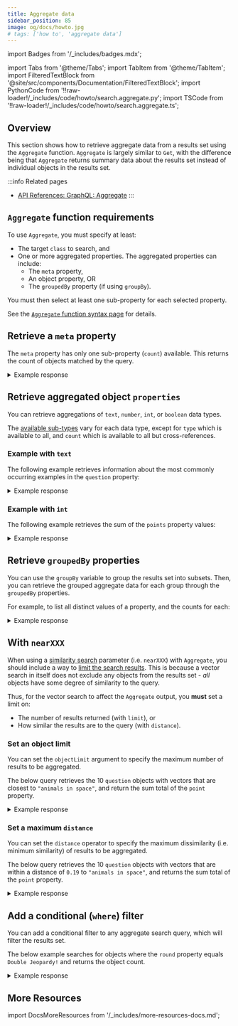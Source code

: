 ```yaml
---
title: Aggregate data
sidebar_position: 85
image: og/docs/howto.jpg
# tags: ['how to', 'aggregate data']
---
```


import Badges from '/_includes/badges.mdx';

<Badges/>

import Tabs from '@theme/Tabs';
import TabItem from '@theme/TabItem';
import FilteredTextBlock from '@site/src/components/Documentation/FilteredTextBlock';
import PythonCode from '!!raw-loader!/_includes/code/howto/search.aggregate.py';
import TSCode from '!!raw-loader!/_includes/code/howto/search.aggregate.ts';

## Overview

This section shows how to retrieve aggregate data from a results set using the `Aggregate` function. `Aggregate` is largely similar to `Get`, with the difference being that `Aggregate` returns summary data about the results set instead of individual objects in the results set.

:::info Related pages
- [API References: GraphQL: Aggregate](../api/graphql/aggregate.md)
:::

## `Aggregate` function requirements

To use `Aggregate`, you must specify at least:
- The target `class` to search, and
- One or more aggregated properties. The aggregated properties can include:
    - The `meta` property,
    - An object property, OR
    - The `groupedBy` property (if using `groupBy`).

You must then select at least one sub-property for each selected property.

See the [`Aggregate` function syntax page](../api/graphql/aggregate.md#aggregate-syntax-and-query-structure) for details.

## Retrieve a `meta` property

The `meta` property has only one sub-property (`count`) available. This returns the count of objects matched by the query.

<Tabs groupId="languages">
  <TabItem value="py" label="Python">

  <FilteredTextBlock
    text={PythonCode}
    startMarker="# MetaCount Python"
    endMarker="# END MetaCount Python"
    language="py"
  />

  </TabItem>
  <TabItem value="js" label="TypeScript">

  <FilteredTextBlock
    text={TSCode}
    startMarker="// MetaCount TS"
    endMarker="// END MetaCount TS"
    language="js"
  />

  </TabItem>
  <TabItem value="graphql" label="GraphQL">

  <FilteredTextBlock
    text={PythonCode}
    startMarker="# MetaCount GraphQL"
    endMarker="# END MetaCount GraphQL"
    language="graphql"
  />

  </TabItem>
</Tabs>

<details>
  <summary>Example response</summary>

  The query should produce a response like the one below:

  <FilteredTextBlock
    text={PythonCode}
    startMarker="# MetaCount Expected Results"
    endMarker="# END MetaCount Expected Results"
    language="json"
  />
</details>

## Retrieve aggregated object `properties`

You can retrieve aggregations of `text`, `number`, `int`, or `boolean` data types.

The [available sub-types](../api/graphql/aggregate.md#aggregate-syntax-and-query-structure) vary for each data type, except for `type` which is available to all, and `count` which is available to all but cross-references.

### Example with `text`

The following example retrieves information about the most commonly occurring examples in the `question` property:

<Tabs groupId="languages">
  <TabItem value="py" label="Python">

  <FilteredTextBlock
    text={PythonCode}
    startMarker="# TextProp Python"
    endMarker="# END TextProp Python"
    language="py"
  />

  </TabItem>
  <TabItem value="js" label="TypeScript">

  <FilteredTextBlock
    text={TSCode}
    startMarker="// TextProp TS"
    endMarker="// END TextProp TS"
    language="js"
  />

  </TabItem>
  <TabItem value="graphql" label="GraphQL">

  <FilteredTextBlock
    text={PythonCode}
    startMarker="# TextProp GraphQL"
    endMarker="# END TextProp GraphQL"
    language="graphql"
  />

  </TabItem>
</Tabs>

<details>
  <summary>Example response</summary>

  The query should produce a response like the one below:

  <FilteredTextBlock
    text={PythonCode}
    startMarker="# TextProp Expected Results"
    endMarker="# END TextProp Expected Results"
    language="json"
  />
</details>

### Example with `int`

The following example retrieves the sum of the `points` property values:

<Tabs groupId="languages">
  <TabItem value="py" label="Python">

  <FilteredTextBlock
    text={PythonCode}
    startMarker="# IntProp Python"
    endMarker="# END IntProp Python"
    language="py"
  />

  </TabItem>
  <TabItem value="js" label="TypeScript">

  <FilteredTextBlock
    text={TSCode}
    startMarker="// IntProp TS"
    endMarker="// END IntProp TS"
    language="js"
  />

  </TabItem>
  <TabItem value="graphql" label="GraphQL">

  <FilteredTextBlock
    text={PythonCode}
    startMarker="# IntProp GraphQL"
    endMarker="# END IntProp GraphQL"
    language="graphql"
  />

  </TabItem>
</Tabs>

<details>
  <summary>Example response</summary>

  The query should produce a response like the one below:

  <FilteredTextBlock
    text={PythonCode}
    startMarker="# IntProp Expected Results"
    endMarker="# END IntProp Expected Results"
    language="json"
  />
</details>

## Retrieve `groupedBy` properties

You can use the `groupBy` variable to group the results set into subsets. Then, you can retrieve the grouped aggregate data for each group through the `groupedBy` properties.

For example, to list all distinct values of a property, and the counts for each:

<Tabs groupId="languages">
  <TabItem value="py" label="Python">

  <FilteredTextBlock
    text={PythonCode}
    startMarker="# groupBy Python"
    endMarker="# END groupBy Python"
    language="py"
  />

  </TabItem>
  <TabItem value="js" label="TypeScript">

  <FilteredTextBlock
    text={TSCode}
    startMarker="// groupBy TS"
    endMarker="// END groupBy TS"
    language="js"
  />

  </TabItem>
  <TabItem value="graphql" label="GraphQL">

  <FilteredTextBlock
    text={PythonCode}
    startMarker="# groupBy GraphQL"
    endMarker="# END groupBy GraphQL"
    language="graphql"
  />

  </TabItem>
</Tabs>


<details>
  <summary>Example response</summary>

  The query should produce a response like the one below:

  <FilteredTextBlock
    text={PythonCode}
    startMarker="# groupBy Expected Results"
    endMarker="# END groupBy Expected Results"
    language="json"
  />
</details>


## With `nearXXX`

When using a [similarity search](./similarity.md) parameter (i.e. `nearXXX`) with `Aggregate`, you should include a way to [limit the search results](../api/graphql/aggregate.md#limiting-the-search-space). This is because a vector search in itself does not exclude any objects from the results set - _all_ objects have some degree of similarity to the query.

Thus, for the vector search to affect the `Aggregate` output, you **must** set a limit on:
- The number of results returned (with `limit`), or
- How similar the results are to the query (with `distance`).

### Set an object limit

You can set the `objectLimit` argument to specify the maximum number of results to be aggregated.

The below query retrieves the 10 `question` objects with vectors that are closest to `"animals in space"`, and return the sum total of the `point` property.

<Tabs groupId="languages">
  <TabItem value="py" label="Python">

  <FilteredTextBlock
    text={PythonCode}
    startMarker="# nearTextWithLimit Python"
    endMarker="# END nearTextWithLimit Python"
    language="py"
  />

  </TabItem>
  <TabItem value="js" label="TypeScript">

  <FilteredTextBlock
    text={TSCode}
    startMarker="// nearTextWithLimit TS"
    endMarker="// END nearTextWithLimit TS"
    language="js"
  />

  </TabItem>
  <TabItem value="graphql" label="GraphQL">

  <FilteredTextBlock
    text={PythonCode}
    startMarker="# nearTextWithLimit GraphQL"
    endMarker="# END nearTextWithLimit GraphQL"
    language="graphql"
  />

  </TabItem>
</Tabs>

<details>
  <summary>Example response</summary>

  The query should produce a response like the one below:

  <FilteredTextBlock
    text={PythonCode}
    startMarker="# nearTextWithLimit Expected Results"
    endMarker="# END nearTextWithLimit Expected Results"
    language="json"
  />
</details>


### Set a maximum `distance`

You can set the `distance` operator to specify the maximum dissimilarity (i.e. minimum similarity) of results to be aggregated.

The below query retrieves the 10 `question` objects with vectors that are within a distance of `0.19` to `"animals in space"`, and returns the sum total of the `point` property.


<Tabs groupId="languages">
  <TabItem value="py" label="Python">

  <FilteredTextBlock
    text={PythonCode}
    startMarker="# nearTextWithDistance Python"
    endMarker="# END nearTextWithDistance Python"
    language="py"
  />

  </TabItem>
  <TabItem value="js" label="TypeScript">

  <FilteredTextBlock
    text={TSCode}
    startMarker="// nearTextWithDistance TS"
    endMarker="// END nearTextWithDistance TS"
    language="js"
  />

  </TabItem>
  <TabItem value="graphql" label="GraphQL">

  <FilteredTextBlock
    text={PythonCode}
    startMarker="# nearTextWithDistance GraphQL"
    endMarker="# END nearTextWithDistance GraphQL"
    language="graphql"
  />

  </TabItem>
</Tabs>

<details>
  <summary>Example response</summary>

  The query should produce a response like the one below:

  <FilteredTextBlock
    text={PythonCode}
    startMarker="# nearTextWithDistance Expected Results"
    endMarker="# END nearTextWithDistance Expected Results"
    language="json"
  />
</details>


## Add a conditional (`where`) filter

You can add a conditional filter to any aggregate search query, which will filter the results set.

The below example searches for objects where the `round` property equals `Double Jeopardy!` and returns the object count.

<Tabs groupId="languages">
  <TabItem value="py" label="Python">

  <FilteredTextBlock
    text={PythonCode}
    startMarker="# whereFilter Python"
    endMarker="# END whereFilter Python"
    language="py"
  />

  </TabItem>
  <TabItem value="js" label="TypeScript">

  <FilteredTextBlock
    text={TSCode}
    startMarker="// whereFilter TS"
    endMarker="// END whereFilter TS"
    language="js"
  />

  </TabItem>
  <TabItem value="graphql" label="GraphQL">

  <FilteredTextBlock
    text={PythonCode}
    startMarker="# whereFilter GraphQL"
    endMarker="# END whereFilter GraphQL"
    language="graphql"
  />

  </TabItem>
</Tabs>

<details>
  <summary>Example response</summary>

  The query should produce a response like the one below:

  <FilteredTextBlock
    text={PythonCode}
    startMarker="# whereFilter Expected Results"
    endMarker="# END whereFilter Expected Results"
    language="json"
  />

</details>


## More Resources

import DocsMoreResources from '/_includes/more-resources-docs.md';

<DocsMoreResources />

